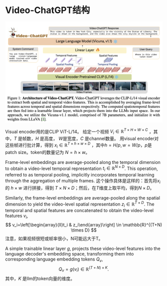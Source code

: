 # Video-ChatGPT结构

![arch](images/video-chatgpt.png)

Visual encoder用的是CLIP ViT-L/14。
给定一个视频 $V_i \in \mathbb{R}^{T \times H \times W \times C}$ ，其中，$T$ 是帧数，$H$ 是高度， $W$是宽度，$C$ 是channel数量。
用visual encoder对这些帧进行批计算，得到 $x_i \in \mathbb{R}^{T \times h \times w \times D}$ ，其中$h=H / p, w=W / p$，$p$是patch size。token的数量记为 $N=h \times w$。

Frame-level embeddings are average-pooled along the temporal dimension to obtain a video-level temporal representation $t_i \in \mathbb{R}^{N \times D}$. This operation, referred to as temporal pooling, implicitly incorporates temporal learning through the aggregation of multiple frames. 这个操作具体是这样的：首先将$x_i$的 $h \times w$ 进行拼接，得到 $T \times N \times D$；然后，在$T$维度上取平均，得到$N \times D$。

Similarly, the frame-level embeddings are average-pooled along the spatial dimension to yield the video-level spatial representation $z_i \in \mathbb{R}^{T \times D}$. The temporal and spatial features are concatenated to obtain the video-level features $v_i$,
$$
v_i=\left[\begin{array}{ll}t_i & z_i\end{array}\right] \in \mathbb{R}^{(T+N) \times D}
$$
注意，如果视频很短或帧率很小，N可能远大于T。

A simple trainable linear layer $g$, projects these video-level features into the language decoder's embedding space, transforming them into corresponding language embedding tokens $Q_v$,
$$
Q_v=g\left(v_i\right) \in \mathbb{R}^{(T+N) \times K} .
$$
其中，$K$ 是llm的token向量的维度。


